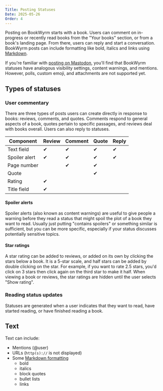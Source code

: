 ```yaml
---
Title: Posting Statuses
Date: 2025-05-26
Order: 4
---
```


Posting on BookWyrm starts with a book.
Users can comment on in-progress or recently read books from the "Your books" section, or from a book's landing page.
From there, users can reply and start a conversation.
BookWyrm posts can include formatting like bold, italics and links using [Markdown](https://www.markdownguide.org/cheat-sheet/).

If you're familiar with [posting on Mastodon](https://docs.joinmastodon.org/user/posting/), you'll find that BookWyrm statuses have analogous visibility settings, content warnings, and mentions. However, polls, custom emoji, and attachments are not supported yet.

## Types of statuses

### User commentary

There are three types of posts users can create directly in response to books: reviews, comments, and quotes. Comments respond to general aspects of a book, quotes pertain to specific passages, and reviews deal with books overall. Users can also reply to statuses.

| Component | Review | Comment | Quote | Reply |
| --------- | ------ | ------- | ----- | ----- |
| Text field | ✔ | ✔ | ✔ | ✔ |
| Spoiler alert | ✔ | ✔ | ✔ | ✔ |
| Page number | | ✔ | ✔  |
| Quote | |  | ✔  |
| Rating | ✔ |  |  |
| Title field | ✔ |  |  |

#### Spoiler alerts

Spoiler alerts (also known as content warnings) are useful to give people a warning before they read a status that might spoil the plot of a book they want to read.
Usually just putting "contains spoilers" or something similar is sufficient, but you can be more specific, especially if your status discusses potentially sensitive topics.

#### Star ratings

A star rating can be added to reviews, or added on its own by clicking the stars below a book.
It is a 5-star scale, and half stars can be added by double clicking on the star.
For example, if you want to rate 2.5 stars, you'd click on 3 stars then click again on the third star to make it half.
When viewing a book or reviews, the star ratings are hidden until the user selects "Show rating".

### Reading status updates

Statuses are generated when a user indicates that they want to read, have started reading, or have finished reading a book.

## Text
Text can include:

- Mentions (@user)
- URLs (`http(s)://` is not displayed)
- Some [Markdown formatting](https://www.markdownguide.org/cheat-sheet/)
    - bold
    - italics
    - block quotes
    - bullet lists
    - links

